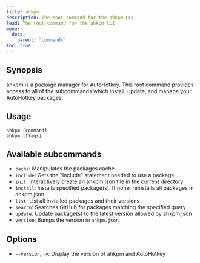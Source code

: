 ```yaml
---
title: ahkpm
description: The root command for the ahkpm CLI
lead: The root command for the ahkpm CLI
menu:
  docs:
    parent: "commands"
toc: true
---
```

## Synopsis

ahkpm is a package manager for AutoHotkey. This root command provides access
to all of the subcommands which install, update, and manage your AutoHotkey
packages.

## Usage

```text
ahkpm [command]
ahkpm [flags]
```

## Available subcommands

- `cache`: Manipulates the packages cache
- `include`: Gets the "Include" statement needed to use a package
- `init`: Interactively create an ahkpm.json file in the current directory
- `install`: Installs specified package(s). If none, reinstalls all packages in ahkpm.json.
- `list`: List all installed packages and their versions
- `search`: Searches GitHub for packages matching the specified query
- `update`: Update package(s) to the latest version allowed by ahkpm.json
- `version`: Bumps the version in `ahkpm.json`.

## Options

- `--version`, `-v`: Display the version of ahkpm and AutoHotkey
